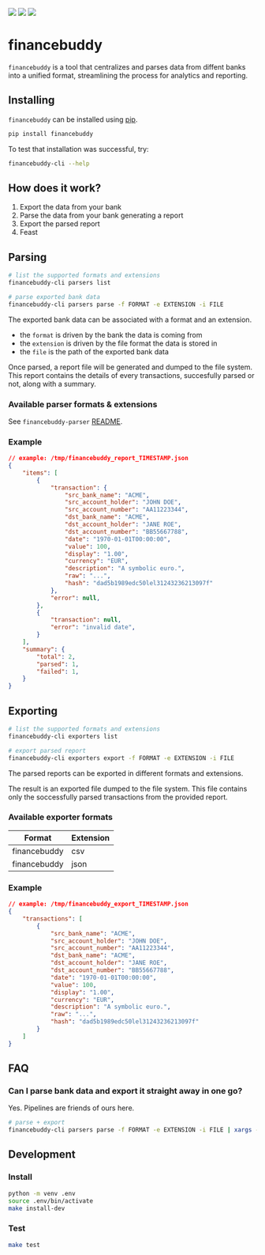 ![](https://img.shields.io/badge/pypi-0.7.0-blue)
![](https://img.shields.io/badge/python-3.12-blue)
![](https://img.shields.io/badge/license-GPLv3.0-blue)

# financebuddy

`financebuddy` is a tool that centralizes and parses data from diffent banks into a unified format, streamlining the process for analytics and reporting.

## Installing

`financebuddy` can be installed using [pip](https://pypi.org/project/pip/).

```sh
pip install financebuddy
```

To test that installation was successful, try:

```sh
financebuddy-cli --help
```

## How does it work?

1. Export the data from your bank
2. Parse the data from your bank generating a report
3. Export the parsed report
4. Feast

## Parsing

```sh
# list the supported formats and extensions
financebuddy-cli parsers list

# parse exported bank data
financebuddy-cli parsers parse -f FORMAT -e EXTENSION -i FILE
```

The exported bank data can be associated with a format and an extension.

- the `format` is driven by the bank the data is coming from
- the `extension` is driven by the file format the data is stored in
- the `file` is the path of the exported bank data

Once parsed, a report file will be generated and dumped to the file system. This report contains the details of every transactions, succesfully parsed or not, along with a summary.

### Available parser formats & extensions

See `financebuddy-parser` [README](https://github.com/cedricduriau/financebuddy-parsers/tree/main?tab=readme-ov-file#available-sources).

### Example
```json
// example: /tmp/financebuddy_report_TIMESTAMP.json
{
    "items": [
        {
            "transaction": {
                "src_bank_name": "ACME",
                "src_account_holder": "JOHN DOE",
                "src_account_number": "AA11223344",
                "dst_bank_name": "ACME",
                "dst_account_holder": "JANE ROE",
                "dst_account_number": "BB55667788",
                "date": "1970-01-01T00:00:00",
                "value": 100,
                "display": "1.00",
                "currency": "EUR",
                "description": "A symbolic euro.",
                "raw": "...",
                "hash": "dad5b1989edc50lel31243236213097f"
            },
            "error": null,
        },
        {
            "transaction": null,
            "error": "invalid date",
        }
    ],
    "summary": {
        "total": 2,
        "parsed": 1,
        "failed": 1,
    }
}
```

## Exporting

```sh
# list the supported formats and extensions
financebuddy-cli exporters list

# export parsed report
financebuddy-cli exporters export -f FORMAT -e EXTENSION -i FILE
```

The parsed reports can be exported in different formats and extensions.

The result is an exported file dumped to the file system. This file contains only the soccessfully parsed transactions from the provided report.

### Available exporter formats

| Format        | Extension   |
|---------------|-------------|
| financebuddy  | csv         |
| financebuddy  | json        |

### Example
```json
// example: /tmp/financebuddy_export_TIMESTAMP.json
{
    "transactions": [
        {
            "src_bank_name": "ACME",
            "src_account_holder": "JOHN DOE",
            "src_account_number": "AA11223344",
            "dst_bank_name": "ACME",
            "dst_account_holder": "JANE ROE",
            "dst_account_number": "BB55667788",
            "date": "1970-01-01T00:00:00",
            "value": 100,
            "display": "1.00",
            "currency": "EUR",
            "description": "A symbolic euro.",
            "raw": "...",
            "hash": "dad5b1989edc50lel31243236213097f"
        }
    ]
}
```

## FAQ

### Can I parse bank data and export it straight away in one go?

Yes. Pipelines are friends of ours here.

```sh
# parse + export
financebuddy-cli parsers parse -f FORMAT -e EXTENSION -i FILE | xargs -I{} financebuddy-cli exporters export -f financebuddy -e json -i {}
```

## Development

### Install
```sh
python -m venv .env
source .env/bin/activate
make install-dev
```

### Test
```sh
make test
```
